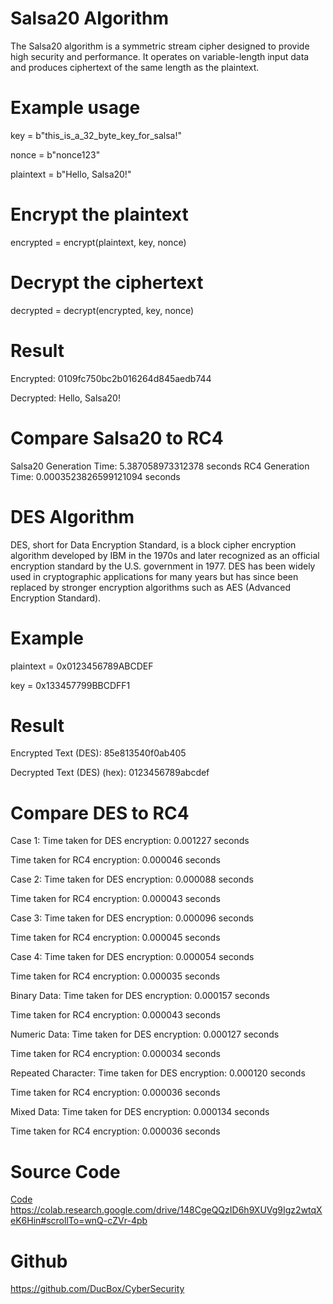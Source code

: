 # Salsa20 Algorithm
The Salsa20 algorithm is a symmetric stream cipher designed to provide high security and performance. It operates on variable-length input data and produces ciphertext of the same length as the plaintext.

# Example usage
key = b"this_is_a_32_byte_key_for_salsa!"

nonce = b"nonce123"

plaintext = b"Hello, Salsa20!"

# Encrypt the plaintext
encrypted = encrypt(plaintext, key, nonce)

# Decrypt the ciphertext
decrypted = decrypt(encrypted, key, nonce)

# Result
Encrypted: 0109fc750bc2b016264d845aedb744

Decrypted: Hello, Salsa20!

# Compare Salsa20 to RC4

Salsa20 Generation Time: 5.387058973312378 seconds
RC4 Generation Time: 0.0003523826599121094 seconds

# DES Algorithm
DES, short for Data Encryption Standard, is a block cipher encryption algorithm developed by IBM in the 1970s and later recognized as an official encryption standard by the U.S. government in 1977. DES has been widely used in cryptographic applications for many years but has since been replaced by stronger encryption algorithms such as AES (Advanced Encryption Standard).

# Example
plaintext = 0x0123456789ABCDEF

key = 0x133457799BBCDFF1

# Result
Encrypted Text (DES): 85e813540f0ab405

Decrypted Text (DES) (hex): 0123456789abcdef

# Compare DES to RC4
Case 1:
Time taken for DES encryption: 0.001227 seconds

Time taken for RC4 encryption: 0.000046 seconds

Case 2:
Time taken for DES encryption: 0.000088 seconds

Time taken for RC4 encryption: 0.000043 seconds

Case 3:
Time taken for DES encryption: 0.000096 seconds

Time taken for RC4 encryption: 0.000045 seconds

Case 4:
Time taken for DES encryption: 0.000054 seconds

Time taken for RC4 encryption: 0.000035 seconds

Binary Data:
Time taken for DES encryption: 0.000157 seconds

Time taken for RC4 encryption: 0.000043 seconds

Numeric Data:
Time taken for DES encryption: 0.000127 seconds

Time taken for RC4 encryption: 0.000034 seconds

Repeated Character:
Time taken for DES encryption: 0.000120 seconds

Time taken for RC4 encryption: 0.000036 seconds

Mixed Data:
Time taken for DES encryption: 0.000134 seconds

Time taken for RC4 encryption: 0.000036 seconds

# Source Code
[Code](https://colab.research.google.com/drive/148CgeQQzID6h9XUVg9Igz2wtqXeK6Hin#scrollTo=wnQ-cZVr-4pb)
https://colab.research.google.com/drive/148CgeQQzID6h9XUVg9Igz2wtqXeK6Hin#scrollTo=wnQ-cZVr-4pb

# Github
https://github.com/DucBox/CyberSecurity
